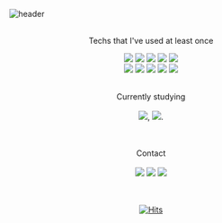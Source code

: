![header](https://capsule-render.vercel.app/api?type=wave&color=FCED7C&height=150&section=header&text=MINZY%20KIM&fontSize=60&fontColor=000000&animation=fadeIn)

<div align = "center">

<br />Techs that I've used at least once   
  

<img src="https://img.shields.io/badge/C-A8B9CC?style=flat-square&logo=C&logoColor=white"/>  <img src="https://img.shields.io/badge/C++-00599C?style=flat-square&logo=Cplusplus&logoColor=white"/>  <img src="https://img.shields.io/badge/Java-007396?style=flat-square&logo=Java&logoColor=white"/>  <img src="https://img.shields.io/badge/Python-3776AB?style=flat-square&logo=Python&logoColor=white"/>  <img src="https://img.shields.io/badge/Android Studio-3DDC84?style=flat-square&logo=Android&logoColor=white" />  
  <img src="https://img.shields.io/badge/Xcode-147EFB?style=flat-square&logo=Xcode&logoColor=white"/>  <img src="https://img.shields.io/badge/Firebase-FFCA28?style=flat-square&logo=Firebase&logoColor=white"/>  <img src="https://img.shields.io/badge/Git-F05032?style=flat-square&logo=Git&logoColor=white"/>  <img src="https://img.shields.io/badge/GitHub-181717?style=flat-square&logo=Github&logoColor=white"/> 
<img src="https://img.shields.io/badge/Jupyter-F37626?style=flat-square&logo=Jupyter&logoColor=white"/><br /><br />
  
  
  Currently studying
 <br /><br /><img src="https://img.shields.io/badge/Swift-F05138?style=flat-square&logo=Swift&logoColor=white"/>, <img src="https://img.shields.io/badge/iOS-000000?style=flat-square&logo=iOS&logoColor=white"/>.<br /><br /><br />
  
  
  Contact<br /><br />
<a href="https://github.com/minzydal" target="_blank"><img src="https://img.shields.io/badge/GitHub-181717?style=flat-square&logo=GitHub&logoColor=white"/></a>
<a href="mailto:minzydal@gmail.com" target="_blank"><img src="https://img.shields.io/badge/Gmail-EA4335?style=flat-square&logo=Gmail&logoColor=white"/></a>
<a href="https://minzys-vlog.tistory.com/manage" target="_blank"><img src="https://img.shields.io/badge/Tistory-FFCB36?style=flat-square&logo=Micro.blog&logoColor=white"/></a>
  
  
<br /><br />[![Hits](https://hits.seeyoufarm.com/api/count/incr/badge.svg?url=https%3A%2F%2Fgithub.com%2Fminzydal&count_bg=%2398DB47&title_bg=%23555555&icon=&icon_color=%23E7E7E7&title=hits&edge_flat=false)](https://hits.seeyoufarm.com)
</div>
